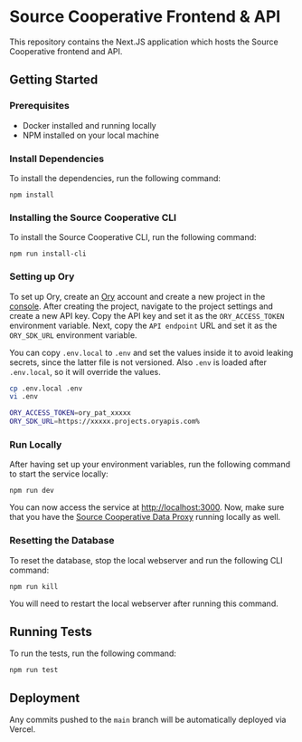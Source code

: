 # Source Cooperative Frontend & API

This repository contains the Next.JS application which hosts the Source Cooperative frontend and API.

## Getting Started

### Prerequisites
 - Docker installed and running locally
 - NPM installed on your local machine

### Install Dependencies

To install the dependencies, run the following command:

```
npm install
```

### Installing the Source Cooperative CLI

To install the Source Cooperative CLI, run the following command:

```
npm run install-cli
```

### Setting up Ory

To set up Ory, create an [Ory](https://ory.sh) account and create a new project in the [console](https://console.ory.sh).
After creating the project, navigate to the project settings and create a new API key.
Copy the API key and set it as the `ORY_ACCESS_TOKEN` environment variable.
Next, copy the `API endpoint` URL and set it as the `ORY_SDK_URL` environment variable.

You can copy `.env.local` to `.env` and set the values inside it to avoid leaking secrets, since the latter file is not versioned. Also `.env` is loaded after `.env.local`, so it will override the values.

```bash
cp .env.local .env
vi .env
```

```bash
ORY_ACCESS_TOKEN=ory_pat_xxxxx
ORY_SDK_URL=https://xxxxx.projects.oryapis.com%
```

### Run Locally

After having set up your environment variables, run the following command to start the service locally:

```
npm run dev
```

You can now access the service at [http://localhost:3000](http://localhost:3000).
Now, make sure that you have the [Source Cooperative Data Proxy](https://github.com/source-cooperative/data.source.coop) running locally as well.


### Resetting the Database

To reset the database, stop the local webserver and run the following CLI command:

```
npm run kill
```

You will need to restart the local webserver after running this command.


## Running Tests

To run the tests, run the following command:

```
npm run test
```

## Deployment

Any commits pushed to the `main` branch will be automatically deployed via Vercel.
